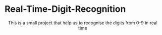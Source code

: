 # Real-Time-Digit-Recognition
<p align="center">This is a small project that help us to recognise the digits from 0-9 in real time</p>
<p align="center>
  <img src="scrrenshots/Screenshot from 2020-05-26 17-54-20.png" width="750" height="350" align="center"/>
</p>
